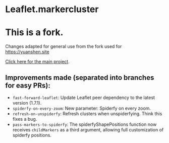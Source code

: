 Leaflet.markercluster
=====================

# This is a fork.

Changes adapted for general use from the fork used for https://yuanshen.site

[Click here for the main project](https://github.com/Leaflet/Leaflet.markercluster).

## Improvements made (separated into branches for easy PRs):

- `fast-forward-leaflet`: Update Leaflet peer dependency to the latest version (1.7.1).
- `spiderfy-on-every-zoom`: New parameter: Spiderfy on every zoom.
- `refresh-on-unspiderfy`: Refresh clusters when unspiderfying. Think this fixes a bug.
- `pass-markers-to-spiderfy`: The spiderfyShapePositions function now receives `childMarkers` as a third argument, allowing full customization of spiderfy positions.